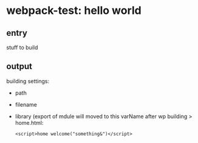 # webpack-test: hello world

## entry
stuff to build

## output
building settings:
- path
- filename
- library (export of mdule will moved to this varName after wp building >
  home.html:
  
  ```
  <script>home welcome("something&")</script>
  ```
